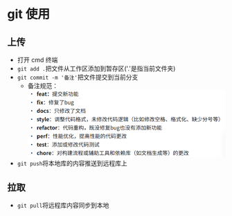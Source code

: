 # git 使用

## 上传
- 打开 cmd 终端
- `git add .`把文件从工作区添加到暂存区('.'是指当前文件夹)
- `git commit -m '备注'`把文件提交到当前分支
  - 备注规范：![Alt text](image.png)
- `git push`将本地库的内容推送到远程库上

## 拉取 
- `git pull`将远程库内容同步到本地

